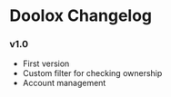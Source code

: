 Doolox Changelog
================

### v1.0 ###

* First version
* Custom filter for checking ownership
* Account management